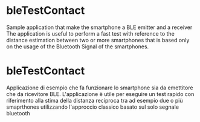 # bleTestContact
Sample application that make the smartphone a BLE emitter and a receiver
The application is useful to perform a fast test with reference to the distance estimation between two or more smartphones that is based only on the usage of the Bluetooth Signal of the smartphones.

# bleTestContact
Applicazione di esempio che fa funzionare lo smartphone sia da emettitore che da ricevitore BLE.
L'applicazione è utile per eseguire un test rapido con riferimento alla stima della distanza reciproca tra ad esempio due o più smaprthones utilizzando l'approccio classico basato sul solo segnale bluetooth
